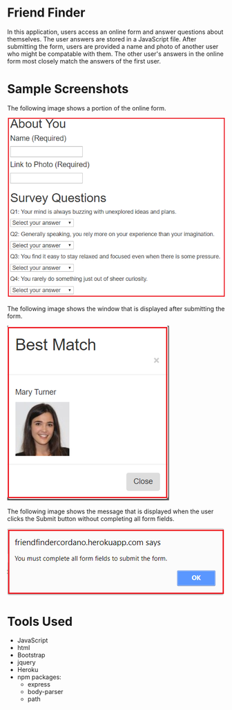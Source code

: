 # Friend Finder

In this application, users access an online form and answer questions about themselves. The user answers are stored in a JavaScript file. After submitting the form, users are provided a name and photo of another user who might be compatable with them. The other user's answers in the online form most closely match the answers of the first user.

# Sample Screenshots

The following image shows a portion of the online form.

![Survey Form image](images/surveyForm.png)

The following image shows the window that is displayed after submitting the form.

![Match image](images/match.png)

The following image shows the message that is displayed when the user clicks the Submit button without completing all form fields.

![Incomplete Fields image](images/incompleteFields.png)

# Tools Used

- JavaScript
- html
- Bootstrap
- jquery
- Heroku
- npm packages:
	- express
	- body-parser
	- path   